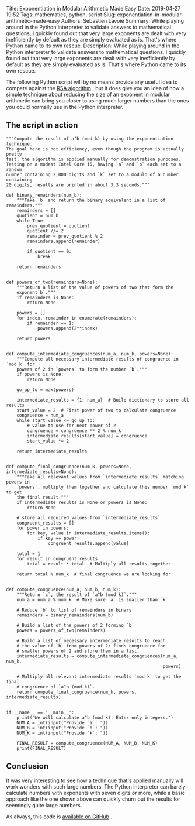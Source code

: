 Title: Exponentiation in Modular Arithmetic Made Easy
Date: 2019-04-27 19:52
Tags: mathematics, python, script
Slug: exponentiation-in-modular-arithmetic-made-easy
Authors: Sébastien Lavoie
Summary: While playing around in the Python interpreter to validate answers to mathematical questions, I quickly found out that very large exponents are dealt with very inefficiently by default as they are simply evaluated as is. That's where Python came to its own rescue.
Description: While playing around in the Python interpreter to validate answers to mathematical questions, I quickly found out that very large exponents are dealt with very inefficiently by default as they are simply evaluated as is. That's where Python came to its own rescue.

The following Python script will by no means provide any useful idea to
compete against the
 [RSA algorithm](https://en.wikipedia.org/wiki/RSA_(cryptosystem))
 <i class="fab fa-wikipedia-w"></i>, but it does give you an idea of how
a simple technique about reducing the size of an exponent in modular
arithmetic can bring you closer to using much larger numbers than the
ones you could normally use in the Python interpreter.

## The script in action

~~~~{.python}
"""Compute the result of a^b (mod k) by using the exponentiation technique.
The goal here is not efficiency, even though the program is actually pretty
fast: the algorithm is applied manually for demonstration purposes.
Testing on a modest Intel Core i5, having `a` and `b` each set to a random
number containing 2,000 digits and `k` set to a modulo of a number containing
20 digits, results are printed in about 3.3 seconds."""

def binary_remainders(num_b):
    """Take `b` and return the binary equivalent in a list of remainders."""
    remainders = []
    quotient = num_b
    while True:
        prev_quotient = quotient
        quotient //= 2
        remainder = prev_quotient % 2
        remainders.append(remainder)

        if quotient == 0:
            break

    return remainders


def powers_of_two(remainders=None):
    """Return a list of the value of powers of two that form the
    exponent`b`."""
    if remainders is None:
        return None

    powers = []
    for index, remainder in enumerate(remainders):
        if remainder == 1:
            powers.append(2**index)

    return powers


def compute_intermediate_congruences(num_a, num_k, powers=None):
    """Compute all necessary intermediate results of congruence in `mod k` for
    powers of 2 in `powers` to form the number `b`."""
    if powers is None:
        return None

    go_up_to = max(powers)

    intermediate_results = {1: num_a}  # Build dictionary to store all results
    start_value = 2  # First power of two to calculate congruence
    congruence = num_a
    while start_value <= go_up_to:
        # value to use for next power of 2
        congruence = congruence ** 2 % num_k
        intermediate_results[start_value] = congruence
        start_value *= 2

    return intermediate_results


def compute_final_congruence(num_k, powers=None, intermediate_results=None):
    """Take all relevant values from `intermediate_results` matching powers in
    `powers`, multiply them together and calculate this number `mod k` to get
    the final result."""
    if intermediate_results is None or powers is None:
        return None

    # store all required values from `intermediate_results`
    congruent_results = []
    for power in powers:
        for key, value in intermediate_results.items():
            if key == power:
                congruent_results.append(value)

    total = 1
    for result in congruent_results:
        total = result * total  # Multiply all results together

    return total % num_k  # final congruence we are looking for


def compute_congruence(num_a, num_b, num_k):
    """Return `c`, the result of `a^b (mod k)`."""
    num_a = num_a % num_k  # Make sure `a` is smaller than `k`

    # Reduce `b` to list of remainders in binary
    remainders = binary_remainders(num_b)

    # Build a list of the powers of 2 forming `b`
    powers = powers_of_two(remainders)

    # Build a list of necessary intermediate results to reach
    # the value of `b` from powers of 2: finds congruence for
    # smaller powers of 2 and store them in a list.
    intermediate_results = compute_intermediate_congruences(num_a, num_k,
                                                            powers)

    # Multiply all relevant intermediate results `mod k` to get the final
    # congruence of `a^b (mod k)`.
    return compute_final_congruence(num_k, powers, intermediate_results)


if __name__ == '__main__':
    print("We will calculate a^b (mod k). Enter only integers.")
    NUM_A = int(input("Provide `a`: "))
    NUM_B = int(input("Provide `b`: "))
    NUM_K = int(input("Provide `k`: "))

    FINAL_RESULT = compute_congruence(NUM_A, NUM_B, NUM_K)
    print(FINAL_RESULT)

~~~~


## Conclusion

It was very interesting to see how a technique that's applied manually
will work wonders with such large numbers. The Python interpreter can
barely calculate numbers with exponents with seven digits or more, while
a basic approach like the one shown above can quickly churn out the
results for seemingly quite large numbers.

As always, this code is
 [available on GitHub](https://github.com/sglavoie/code-snippets/blob/master/python/mathematics/modular_arithmetic/exponentiation_mod_k.py) <i class="fab fa-github-alt"></i>.
